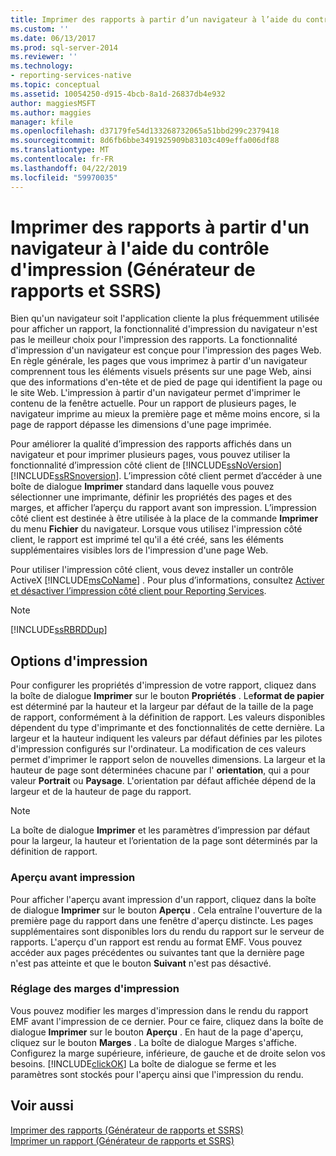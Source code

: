 ```yaml
---
title: Imprimer des rapports à partir d’un navigateur à l’aide du contrôle d’impression (Générateur de rapports et SSRS) | Microsoft Docs
ms.custom: ''
ms.date: 06/13/2017
ms.prod: sql-server-2014
ms.reviewer: ''
ms.technology:
- reporting-services-native
ms.topic: conceptual
ms.assetid: 10054250-d915-4bcb-8a1d-26837db4e932
author: maggiesMSFT
ms.author: maggies
manager: kfile
ms.openlocfilehash: d37179fe54d133268732065a51bbd299c2379418
ms.sourcegitcommit: 8d6fb6bbe3491925909b83103c409effa006df88
ms.translationtype: MT
ms.contentlocale: fr-FR
ms.lasthandoff: 04/22/2019
ms.locfileid: "59970035"
---
```

# <a name="print-reports-from-a-browser-with-the-print-control-report-builder-and-ssrs"></a>Imprimer des rapports à partir d'un navigateur à l'aide du contrôle d'impression (Générateur de rapports et SSRS)
  Bien qu'un navigateur soit l'application cliente la plus fréquemment utilisée pour afficher un rapport, la fonctionnalité d'impression du navigateur n'est pas le meilleur choix pour l'impression des rapports. La fonctionnalité d'impression d'un navigateur est conçue pour l'impression des pages Web. En règle générale, les pages que vous imprimez à partir d'un navigateur comprennent tous les éléments visuels présents sur une page Web, ainsi que des informations d'en-tête et de pied de page qui identifient la page ou le site Web. L'impression à partir d'un navigateur permet d'imprimer le contenu de la fenêtre actuelle. Pour un rapport de plusieurs pages, le navigateur imprime au mieux la première page et même moins encore, si la page de rapport dépasse les dimensions d'une page imprimée.  
  
 Pour améliorer la qualité d’impression des rapports affichés dans un navigateur et pour imprimer plusieurs pages, vous pouvez utiliser la fonctionnalité d’impression côté client de [!INCLUDE[ssNoVersion](../../includes/ssnoversion-md.md)] [!INCLUDE[ssRSnoversion](../../includes/ssrsnoversion-md.md)]. L’impression côté client permet d’accéder à une boîte de dialogue **Imprimer** standard dans laquelle vous pouvez sélectionner une imprimante, définir les propriétés des pages et des marges, et afficher l’aperçu du rapport avant son impression. L’impression côté client est destinée à être utilisée à la place de la commande **Imprimer** du menu **Fichier** du navigateur. Lorsque vous utilisez l'impression côté client, le rapport est imprimé tel qu'il a été créé, sans les éléments supplémentaires visibles lors de l'impression d'une page Web.  
  
 Pour utiliser l'impression côté client, vous devez installer un contrôle ActiveX [!INCLUDE[msCoName](../../includes/msconame-md.md)] . Pour plus d’informations, consultez [Activer et désactiver l’impression côté client pour Reporting Services](../report-server/enable-and-disable-client-side-printing-for-reporting-services.md).  
  
> [!NOTE]  
>  [!INCLUDE[ssRBRDDup](../../includes/ssrbrddup-md.md)]  
  
## <a name="print-options"></a>Options d'impression  
 Pour configurer les propriétés d'impression de votre rapport, cliquez dans la boîte de dialogue **Imprimer** sur le bouton **Propriétés** . Le**format de papier** est déterminé par la hauteur et la largeur par défaut de la taille de la page de rapport, conformément à la définition de rapport. Les valeurs disponibles dépendent du type d'imprimante et des fonctionnalités de cette dernière. La largeur et la hauteur indiquent les valeurs par défaut définies par les pilotes d'impression configurés sur l'ordinateur. La modification de ces valeurs permet d'imprimer le rapport selon de nouvelles dimensions. La largeur et la hauteur de page sont déterminées chacune par l' **orientation**, qui a pour valeur **Portrait** ou **Paysage**. L'orientation par défaut affichée dépend de la largeur et de la hauteur de page du rapport.  
  
> [!NOTE]  
>  La boîte de dialogue **Imprimer** et les paramètres d’impression par défaut pour la largeur, la hauteur et l’orientation de la page sont déterminés par la définition de rapport.  
  
### <a name="print-preview"></a>Aperçu avant impression  
 Pour afficher l'aperçu avant impression d'un rapport, cliquez dans la boîte de dialogue **Imprimer** sur le bouton **Aperçu** . Cela entraîne l'ouverture de la première page du rapport dans une fenêtre d'aperçu distincte. Les pages supplémentaires sont disponibles lors du rendu du rapport sur le serveur de rapports. L'aperçu d'un rapport est rendu au format EMF. Vous pouvez accéder aux pages précédentes ou suivantes tant que la dernière page n'est pas atteinte et que le bouton **Suivant** n'est pas désactivé.  
  
### <a name="adjusting-print-margins"></a>Réglage des marges d'impression  
 Vous pouvez modifier les marges d'impression dans le rendu du rapport EMF avant l'impression de ce dernier. Pour ce faire, cliquez dans la boîte de dialogue **Imprimer** sur le bouton **Aperçu** . En haut de la page d'aperçu, cliquez sur le bouton **Marges** . La boîte de dialogue Marges s'affiche. Configurez la marge supérieure, inférieure, de gauche et de droite selon vos besoins. [!INCLUDE[clickOK](../../includes/clickok-md.md)] La boîte de dialogue se ferme et les paramètres sont stockés pour l'aperçu ainsi que l'impression du rendu.  
  
## <a name="see-also"></a>Voir aussi  
 [Imprimer des rapports &#40;Générateur de rapports et SSRS&#41;](print-reports-report-builder-and-ssrs.md)   
 [Imprimer un rapport &#40;Générateur de rapports et SSRS&#41;](print-a-report-report-builder-and-ssrs.md)  
  
  
